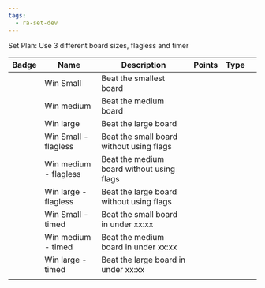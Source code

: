 ```yaml
---
tags:
  - ra-set-dev
---
```



Set Plan:
Use 3 different board sizes, flagless and timer 

| Badge | Name                  | Description                               | Points | Type |     |
| ----- | --------------------- | ----------------------------------------- | ------ | ---- | --- |
|       | Win Small             | Beat the smallest board                   |        |      |     |
|       | Win medium            | Beat the medium board                     |        |      |     |
|       | Win large             | Beat the large board                      |        |      |     |
|       | Win Small - flagless  | Beat the small board without using flags  |        |      |     |
|       | Win medium - flagless | Beat the medium board without using flags |        |      |     |
|       | Win large - flagless  | Beat the large board without using flags  |        |      |     |
|       | Win Small - timed     | Beat the small board in under xx:xx       |        |      |     |
|       | Win medium - timed    | Beat the medium board in under xx:xx      |        |      |     |
|       | Win large - timed     | Beat the large board in under xx:xx       |        |      |     |
|       |                       |                                           |        |      |     |
